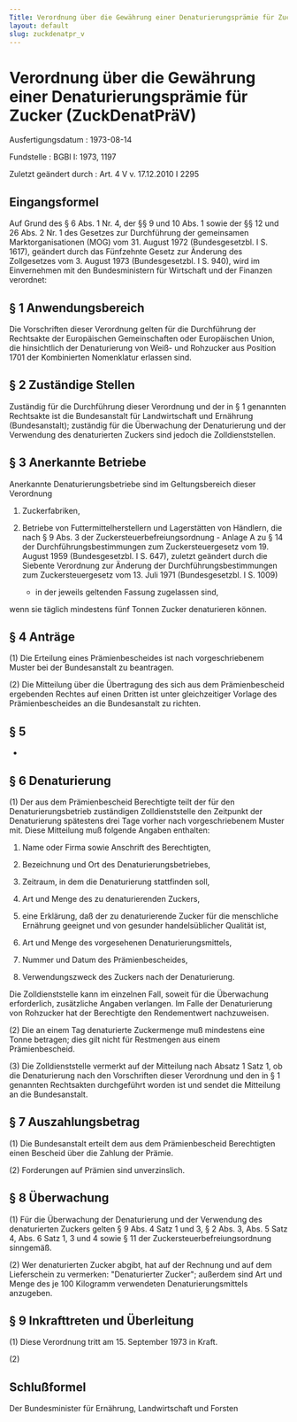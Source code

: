 ```yaml
---
Title: Verordnung über die Gewährung einer Denaturierungsprämie für Zucker
layout: default
slug: zuckdenatpr_v
---
```


# Verordnung über die Gewährung einer Denaturierungsprämie für Zucker (ZuckDenatPräV)

Ausfertigungsdatum
:   1973-08-14

Fundstelle
:   BGBl I: 1973, 1197

Zuletzt geändert durch
:   Art. 4 V v. 17.12.2010 I 2295


## Eingangsformel

Auf Grund des § 6 Abs. 1 Nr. 4, der §§ 9 und 10 Abs. 1 sowie der §§ 12
und 26 Abs. 2 Nr. 1 des Gesetzes zur Durchführung der gemeinsamen
Marktorganisationen (MOG) vom 31. August 1972 (Bundesgesetzbl. I S.
1617), geändert durch das Fünfzehnte Gesetz zur Änderung des
Zollgesetzes vom 3. August 1973 (Bundesgesetzbl. I S. 940), wird im
Einvernehmen mit den Bundesministern für Wirtschaft und der Finanzen
verordnet:


## § 1 Anwendungsbereich

Die Vorschriften dieser Verordnung gelten für die Durchführung der
Rechtsakte der Europäischen Gemeinschaften oder Europäischen Union,
die hinsichtlich der Denaturierung von Weiß- und Rohzucker aus
Position 1701 der Kombinierten Nomenklatur erlassen sind.


## § 2 Zuständige Stellen

Zuständig für die Durchführung dieser Verordnung und der in § 1
genannten Rechtsakte ist die Bundesanstalt für Landwirtschaft und
Ernährung (Bundesanstalt); zuständig für die Überwachung der
Denaturierung und der Verwendung des denaturierten Zuckers sind jedoch
die Zolldienststellen.


## § 3 Anerkannte Betriebe

Anerkannte Denaturierungsbetriebe sind im Geltungsbereich dieser
Verordnung

1.  Zuckerfabriken,


2.  Betriebe von Futtermittelherstellern und Lagerstätten von Händlern,
    die nach § 9 Abs. 3 der Zuckersteuerbefreiungsordnung - Anlage A zu §
    14 der Durchführungsbestimmungen zum Zuckersteuergesetz vom 19. August
    1959 (Bundesgesetzbl. I S. 647), zuletzt geändert durch
    die Siebente Verordnung zur Änderung der Durchführungsbestimmungen zum
    Zuckersteuergesetz vom 13. Juli 1971 (Bundesgesetzbl. I S. 1009)
    - in der jeweils geltenden Fassung zugelassen sind,



wenn sie täglich mindestens fünf Tonnen Zucker denaturieren können.


## § 4 Anträge

(1) Die Erteilung eines Prämienbescheides ist nach vorgeschriebenem
Muster bei der Bundesanstalt zu beantragen.

(2) Die Mitteilung über die Übertragung des sich aus dem
Prämienbescheid ergebenden Rechtes auf einen Dritten ist unter
gleichzeitiger Vorlage des Prämienbescheides an die Bundesanstalt zu
richten.


## § 5

-


## § 6 Denaturierung

(1) Der aus dem Prämienbescheid Berechtigte teilt der für den
Denaturierungsbetrieb zuständigen Zolldienststelle den Zeitpunkt der
Denaturierung spätestens drei Tage vorher nach vorgeschriebenem Muster
mit. Diese Mitteilung muß folgende Angaben enthalten:

1.  Name oder Firma sowie Anschrift des Berechtigten,


2.  Bezeichnung und Ort des Denaturierungsbetriebes,


3.  Zeitraum, in dem die Denaturierung stattfinden soll,


4.  Art und Menge des zu denaturierenden Zuckers,


5.  eine Erklärung, daß der zu denaturierende Zucker für die menschliche
    Ernährung geeignet und von gesunder handelsüblicher Qualität ist,


6.  Art und Menge des vorgesehenen Denaturierungsmittels,


7.  Nummer und Datum des Prämienbescheides,


8.  Verwendungszweck des Zuckers nach der Denaturierung.



Die Zolldienststelle kann im einzelnen Fall, soweit für die
Überwachung erforderlich, zusätzliche Angaben verlangen. Im Falle der
Denaturierung von Rohzucker hat der Berechtigte den Rendementwert
nachzuweisen.

(2) Die an einem Tag denaturierte Zuckermenge muß mindestens eine
Tonne betragen; dies gilt nicht für Restmengen aus einem
Prämienbescheid.

(3) Die Zolldienststelle vermerkt auf der Mitteilung nach Absatz 1
Satz 1, ob die Denaturierung nach den Vorschriften dieser Verordnung
und den in § 1 genannten Rechtsakten durchgeführt worden ist und
sendet die Mitteilung an die Bundesanstalt.


## § 7 Auszahlungsbetrag

(1) Die Bundesanstalt erteilt dem aus dem Prämienbescheid Berechtigten
einen Bescheid über die Zahlung der Prämie.

(2) Forderungen auf Prämien sind unverzinslich.


## § 8 Überwachung

(1) Für die Überwachung der Denaturierung und der Verwendung des
denaturierten Zuckers gelten
§ 9 Abs. 4 Satz 1 und 3, § 2 Abs. 3, Abs. 5 Satz 4, Abs. 6 Satz 1, 3
und 4 sowie § 11              der Zuckersteuerbefreiungsordnung
sinngemäß.

(2) Wer denaturierten Zucker abgibt, hat auf der Rechnung und auf dem
Lieferschein zu vermerken: "Denaturierter Zucker"; außerdem sind Art
und Menge des je 100 Kilogramm verwendeten Denaturierungsmittels
anzugeben.


## § 9 Inkrafttreten und Überleitung

(1) Diese Verordnung tritt am 15. September 1973 in Kraft.

(2)


## Schlußformel

Der Bundesminister für Ernährung, Landwirtschaft und Forsten


